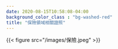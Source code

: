 ```yaml
---
date: 2020-08-15T10:58:08-04:00
background_color_class : "bg-washed-red"
title: "保險領域相關證照"
---
```

{{< figure src="/images/保險.jpeg" >}}
